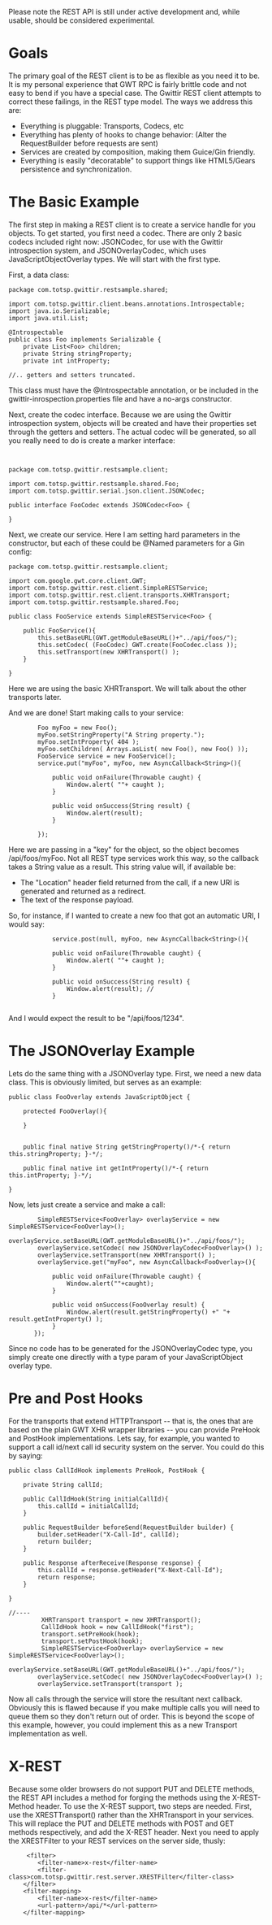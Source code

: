 Please note the REST API is still under active development and, while usable, should be considered experimental.

# Goals #

The primary goal of the REST client is to be as flexible as you need it to be. It is my personal experience that GWT RPC is fairly brittle code and not easy to bend if you have a special case. The Gwittir REST client attempts to correct these failings, in the REST type model. The ways we address this are:

  * Everything is pluggable:  Transports, Codecs, etc
  * Everything has plenty of hooks to change behavior: (Alter the RequestBuilder before requests are sent)
  * Services are created by composition, making them Guice/Gin friendly.
  * Everything is easily "decoratable" to support things like HTML5/Gears persistence and synchronization.


# The Basic Example #

The first step in making a REST client is to create a service handle for you objects. To get started, you first need a codec. There are only 2 basic codecs included right now: JSONCodec, for use with the Gwittir introspection system, and JSONOverlayCodec, which uses JavaScriptObjectOverlay types. We will start with the first type.

First, a data class:

```
package com.totsp.gwittir.restsample.shared;

import com.totsp.gwittir.client.beans.annotations.Introspectable;
import java.io.Serializable;
import java.util.List;

@Introspectable
public class Foo implements Serializable {
    private List<Foo> children;
    private String stringProperty;
    private int intProperty;

//.. getters and setters truncated.

```

This class must have the @Introspectable annotation, or be included in the gwittir-inrospection.properties file and have a no-args constructor.

Next, create the codec interface.  Because we are using the Gwittir introspection system, objects will be created and have their properties set through the getters and setters. The actual codec will be generated, so all you really need to do is create a marker interface:

```


package com.totsp.gwittir.restsample.client;

import com.totsp.gwittir.restsample.shared.Foo;
import com.totsp.gwittir.serial.json.client.JSONCodec;

public interface FooCodec extends JSONCodec<Foo> {

}

```

Next, we create our service. Here I am setting hard parameters in the constructor, but each of these could be @Named parameters for a Gin config:

```
package com.totsp.gwittir.restsample.client;

import com.google.gwt.core.client.GWT;
import com.totsp.gwittir.rest.client.SimpleRESTService;
import com.totsp.gwittir.rest.client.transports.XHRTransport;
import com.totsp.gwittir.restsample.shared.Foo;

public class FooService extends SimpleRESTService<Foo> {

    public FooService(){
        this.setBaseURL(GWT.getModuleBaseURL()+"../api/foos/");
        this.setCodec( (FooCodec) GWT.create(FooCodec.class ));
        this.setTransport(new XHRTransport() );
    }

}
```

Here we are using the basic XHRTransport. We will talk about the other transports later.

And we are done! Start making calls to your service:
```
        Foo myFoo = new Foo();
        myFoo.setStringProperty("A String property.");
        myFoo.setIntProperty( 404 );
        myFoo.setChildren( Arrays.asList( new Foo(), new Foo() ));
        FooService service = new FooService();
        service.put("myFoo", myFoo, new AsyncCallback<String>(){

            public void onFailure(Throwable caught) {
                Window.alert( ""+ caught );
            }

            public void onSuccess(String result) {
                Window.alert(result);
            }
            
        });
```

Here we are passing in a "key" for the object, so the object becomes /api/foos/myFoo. Not all REST type services work this way, so the callback takes a String value as a result. This string value will, if available be:

  * The "Location" header field returned from the call, if a new URI is generated and returned as a redirect.
  * The text of the response payload.

So, for instance, if I wanted to create a new foo that got an automatic URI, I would say:
```
            service.post(null, myFoo, new AsyncCallback<String>(){

            public void onFailure(Throwable caught) {
                Window.alert( ""+ caught );
            }

            public void onSuccess(String result) {
                Window.alert(result); //
            }
            
```
And I would expect the result to be "/api/foos/1234".

# The JSONOverlay Example #

Lets do the same thing with a JSONOverlay type. First, we need a new data class. This is obviously limited, but serves as an example:

```
public class FooOverlay extends JavaScriptObject {

    protected FooOverlay(){

    }


    public final native String getStringProperty()/*-{ return this.stringProperty; }-*/;

    public final native int getIntProperty()/*-{ return this.intProperty; }-*/;

}

```

Now, lets just create a service and make a call:

```
        SimpleRESTService<FooOverlay> overlayService = new SimpleRESTService<FooOverlay>();
        overlayService.setBaseURL(GWT.getModuleBaseURL()+"../api/foos/");
        overlayService.setCodec( new JSONOverlayCodec<FooOverlay>() );
        overlayService.setTransport(new XHRTransport() );
        overlayService.get("myFoo", new AsyncCallback<FooOverlay>(){

            public void onFailure(Throwable caught) {
                Window.alert(""+caught);
            }

            public void onSuccess(FooOverlay result) {
                Window.alert(result.getStringProperty() +" "+ result.getIntProperty() );
            }
       });
```

Since no code has to be generated for the JSONOverlayCodec type, you simply create one directly with a type param of your JavaScriptObject overlay type.


# Pre and Post Hooks #

For the transports that extend HTTPTransport -- that is, the ones that are based on the plain GWT XHR wrapper libraries -- you can provide PreHook and PostHook implementations. Lets say, for example, you wanted to support a call id/next call id security system on the server. You could do this by saying:

```
public class CallIdHook implements PreHook, PostHook {

    private String callId;

    public CallIdHook(String initialCallId){
        this.callId = initialCallId;
    }

    public RequestBuilder beforeSend(RequestBuilder builder) {
        builder.setHeader("X-Call-Id", callId);
        return builder;
    }

    public Response afterReceive(Response response) {
        this.callId = response.getHeader("X-Next-Call-Id");
        return response;
    }

}

//----
         XHRTransport transport = new XHRTransport();
         CallIdHook hook = new CallIdHook("first");
         transport.setPreHook(hook);
         transport.setPostHook(hook);
         SimpleRESTService<FooOverlay> overlayService = new SimpleRESTService<FooOverlay>();
        overlayService.setBaseURL(GWT.getModuleBaseURL()+"../api/foos/");
        overlayService.setCodec( new JSONOverlayCodec<FooOverlay>() );
        overlayService.setTransport(transport );

```

Now all calls through the service will store the resultant next callback. Obviously this is flawed because if you make multiple calls you will need to queue them so they don't return out of order. This is beyond the scope of this example, however, you could implement this as a new Transport implementation as well.

# X-REST #

Because some older browsers do not support PUT and DELETE methods, the REST API includes a method for forging the methods using the X-REST-Method header. To use the X-REST support, two steps are needed. First, use the XRESTTransport() rather than the XHRTransport in your services. This will replace the PUT and DELETE methods with POST and GET methods respectively, and add the X-REST header. Next you need to apply the XRESTFilter to your REST services on the server side, thusly:

```
     <filter>
        <filter-name>x-rest</filter-name>
        <filter-class>com.totsp.gwittir.rest.server.XRESTFilter</filter-class>
    </filter>
    <filter-mapping>
        <filter-name>x-rest</filter-name>
        <url-pattern>/api/*</url-pattern>
    </filter-mapping>
```